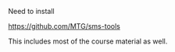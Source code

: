Need to install

https://github.com/MTG/sms-tools

This includes most of the course material as well.

